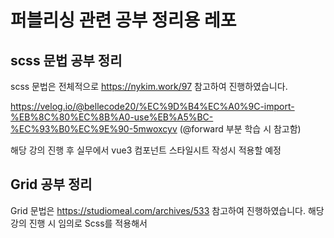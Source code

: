 # 퍼블리싱 관련 공부 정리용 레포

## scss 문법 공부 정리

scss 문법은 전체적으로 https://nykim.work/97 참고하여 진행하였습니다.

https://velog.io/@bellecode20/%EC%9D%B4%EC%A0%9C-import-%EB%8C%80%EC%8B%A0-use%EB%A5%BC-%EC%93%B0%EC%9E%90-5mwoxcyv (@forward 부분 학습 시 참고함)

해당 강의 진행 후 실무에서 vue3 컴포넌트 스타일시트 작성시 적용할 예정

## Grid 공부 정리

Grid 문법은 https://studiomeal.com/archives/533 참고하여 진행하였습니다.
해당 강의 진행 시 임의로 Scss를 적용해서 

